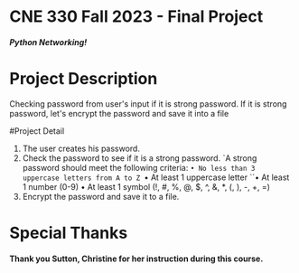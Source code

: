 # CNE 330 Fall 2023 - Final Project

##### Python Networking!

# Project Description
Checking password from user's input if it is strong password.
If it is strong password, let's encrypt the password and save it into a file

#Project Detail 

1. The user creates his password.
1. Check the password to see if it is a strong password.
`A strong password should meet the following criteria:
``• No less than 3 uppercase letters from A to Z
``• At least 1 uppercase letter
``• At least 1 number (0-9) 
			•	At least 1 symbol (!, #, %, @, $, ^, &, *, (, ), -, +, =)
1. Encrypt the password and save it to a file.


# Special Thanks

#### Thank you Sutton, Christine for her instruction during this course.
